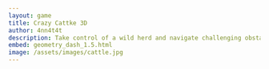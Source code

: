 ```yaml
---
layout: game
title: Crazy Cattke 3D
author: 4nn4t4t
description: Take control of a wild herd and navigate challenging obstacles in Crazy Cattle 3D for a fun and action-packed adventure.
embed: geometry_dash_1.5.html
image: /assets/images/cattle.jpg
---
```

